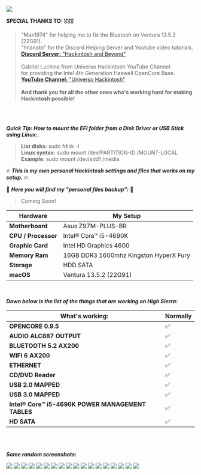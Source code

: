 ![](https://i.imgur.com/fnDDEnQ.png)

**SPECIAL THANKS TO:** 🎖️🎖️🎖️
<br />
> "Max1974" for helping me to fix the Bluetooh on Ventura 13.5.2 (22G91).<br /> 
> "hnanoto" for the Discord Helping Server and Youtube video tutorials. <br />
> [**Discord Server:** "Hackintosh and Beyond"](https://discord.gg/Vt5hjrgD)
> <br />
> <br />
>  Gabriel Luchina from Universo Hackintosh YouTube Channel<br />
> for providing the Intel 4th Generation Haswell OpenCore Base.<br />
> [**YouTube Channel:** "Universo Hackintosh"](https://www.youtube.com/@UniversoHackintosh)
> <br />
> <br />
> **And thank you for all the other ones who's working hard for making Hackintosh possible!**

<br />
<br />

***Quick Tip: How to mount the EFI folder from a Disk Driver or USB Stick using Linux:.***

> **List disks:** sudo fdisk -l <br />
> **Linux syntax:** sudo mount /dev/PARTITION-ID /MOUNT-LOCAL <br />
> **Example:** sudo mount /dev/sdd1 /media <br />


:fire: ***This is my own personal Hackintosh settings and files that works on my setup.*** :fire:

:open_file_folder: ***Here you will find my "personal files backup":*** :open_file_folder:
>Coming Soon!


|Hardware|My Setup|
|---|---|
|**Motherboard**|Asus Z97M-PLUS-BR|
|**CPU / Processor**|Intel® Core™ i5-4690K|
|**Graphic Card**|Intel HD Graphics 4600|
|**Memory Ram**|16GB DDR3 1600mhz Kingston HyperX Fury|
|**Storage**|HDD SATA|
|**macOS**|Ventura 13.5.2 (22G91)|


<br />

***Down below is the list of the things that are working on High Sierra:*** <br />

|What's working:|Normally|
|---|---|
|**OPENCORE 0.9.5**|:white_check_mark:|
|**AUDIO ALC887 OUTPUT**|:white_check_mark:|
|**BLUETOOTH 5.2 AX200**|:white_check_mark:|
|**WIFI 6 AX200**|:white_check_mark:|
|**ETHERNET**|:white_check_mark:|
|**CD/DVD Reader**|:white_check_mark:|
|**USB 2.0 MAPPED**|:white_check_mark:|
|**USB 3.0 MAPPED**|:white_check_mark:|
|**Intel® Core™ i5-4690K POWER MANAGEMENT TABLES**|:white_check_mark:|
|**HD SATA**|:white_check_mark:|

<br />
<br />

***Some random screenshots:*** <br />

![](https://i.imgur.com/fnDDEnQ.png)
![](https://i.imgur.com/KsievCh.png)
![](https://i.imgur.com/6W1vpFA.png)
![](https://i.imgur.com/uIGXMh5.png)
![](https://i.imgur.com/KBm1ckT.png)
![](https://i.imgur.com/GzZRE6p.png)
![](https://i.imgur.com/pFy1oII.png)
![](https://i.imgur.com/iJJE6cY.png)
![](https://i.imgur.com/NWyeNNt.png)
![](https://i.imgur.com/oOIMXCd.png)
![](https://i.imgur.com/dBOdBGH.png)
![](https://i.imgur.com/B2jYglb.png)
![](https://i.imgur.com/eK92tDj.png)
![](https://i.imgur.com/IbA2qby.png)
![](https://i.imgur.com/2skVuMK.png)
![](https://i.imgur.com/k4HXhKg.png)
![](https://i.imgur.com/th5zdUR.png)
![](https://i.imgur.com/iC8fy4u.png)
